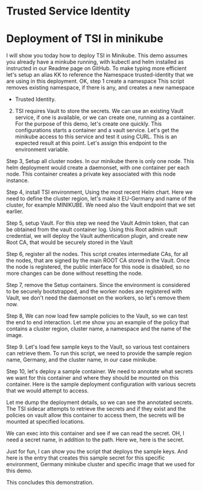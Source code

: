 # Trusted Service Identity
# Deployment of TSI in minikube

I will show you today how to deploy TSI in Minikube. This demo assumes you already
have a minkube running, with kubectl and helm installed as instructed in our
Readme page on GitHub.
To make typing more efficient let's setup an alias KK to reference the Namespace
trusted-identity that we are using in this deployment.
OK, step 1 create a namespace
This script removes existing namespace, if there is any, and creates a new namespace
- Trusted Identity.

2. TSI requires Vault to store the secrets. We can use an existing Vault service,
if one is available, or we can create one, running as a container. For the purpose
of this demo, let's create one quickly. This configurations starts a container and
a vault service. Let's get the minikube access to this service and test it using
CURL.
This is an expected result at this point. Let's assign this endpoint to the environment
variable.

Step 3, Setup all cluster nodes. In our minikube there is only one node. This helm
deployment would create a daemonset, with one container per each node. This container
creates a private key associated with this node instance.

Step 4, install TSI environment, Using the most recent Helm chart. Here we need
to define the cluster region, let's make it EU-Germany and name of the cluster,
for example MINIKUBE. We need also the Vault endpoint that we set earlier.

Step 5, setup Vault. For this step we need the Vault Admin token, that can be obtained
from the vault container log. Using this Root admin vault credential, we will deploy
the Vault authentication plugin, and create new Root CA, that would be securely
stored in the Vault

Step 6, register all the nodes. This script creates intermediate CAs, for all
the nodes, that are signed by the main ROOT CA stored in the Vault. Once the node
is registered, the public interface for this node is disabled, so no more changes can
be done without resetting the node.

Step 7, remove the Setup containers. Since the environment is considered to be securely
bootstrapped, and the worker nodes are registered with Vault, we don't need the
daemonset on the workers, so let's remove them now.

Step 8, We can now load few sample policies to the Vault, so we can test the end
to end interaction. Let me show you an example of the policy that contains a
cluster region, cluster name, a namespace and the name of the image.

Step 9. Let's load few sample keys to the Vault, so various test containers can
retrieve them. To run this script, we need to provide the sample region name, Germany, and the
cluster name, in our case minikube.


Step 10, let's deploy a sample container. We need to annotate what secrets we want
for this container and where they should be mounted on this container. Here is the
sample deployment configuration with various secrets that we would attempt to access.

Let me dump the deployment details, so we can see the annotated secrets. The
TSI sidecar attempts to retrieve the secrets and if they exist and the policies
on vault allow this container to access them, the secrets will be mounted at
specified locations.

We can exec into this container and see if we
can read the secret. OH, I need a secret name, in addition to the path.
Here we, here is the secret.

Just for fun, I can show you the script that deploys the sample keys. And here
is the entry that creates this sample secret for this specific environment, Germany
minkube cluster and specific image that we used for this demo.

This concludes this demonstration.
